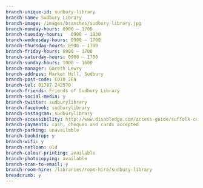 ```yaml
---
branch-unique-id: sudbury-library
branch-name: Sudbury Library
branch-image: /images/branches/sudbury-library.jpg
branch-monday-hours: 0900 – 1700
branch-tuesday-hours:	0900 – 1930
branch-wednesday-hours: 0900 – 1700
branch-thursday-hours: 0900 – 1700
branch-friday-hours: 0900 – 1700
branch-saturday-hours: 0900 – 1700
branch-sunday-hours: 1000 – 1600
branch-manager: Gareth Lewry
branch-address: Market Hill, Sudbury
branch-post-code: CO10 2EN
branch-tel: 01787 242570
branch-friends: Friends of Sudbury Library
branch-social-media: y
branch-twitter: sudburylibrary
branch-facebook: sudburylibrary
branch-instagram: sudburylibrary
branch-accessibility: http://www.disabledgo.com/access-guide/suffolk-county-council/sudbury-library-2
branch-payments: cash, cheques and cards accepted
branch-parking: unavailable
branch-bookdrop: y
branch-wifi: y
branch-netloan: old
branch-colour-printing: available
branch-photocopying: available
branch-scan-to-email: y
branch-room-hire: /libraries/room-hire/sudbury-library
breadcrumb: y
---
```

